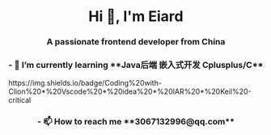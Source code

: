 <h1 align="center"> Hi 👋, I'm Eiard  </h1>
<h3 align="center"> A passionate frontend developer from China </h3>

<h3 align="center">- 🌱 I’m currently learning **Java后端 嵌入式开发 Cplusplus/C** </h3>
https://img.shields.io/badge/Coding%20with-Clion%20*%20Vscode%20*%20idea%20*%20IAR%20*%20Keil%20-critical
<h3 align="center">- 📫 How to reach me **3067132996@qq.com** </h3>



